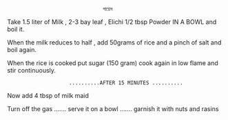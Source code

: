





                                   পায়েস                                      

Take 1.5 liter of Milk , 2-3 bay leaf , Elichi 1/2 tbsp Powder IN A BOWL and boil it.

When the milk reduces to half , add 50grams of rice and a pinch of salt and boil again.

When the rice is cooked put sugar (150 gram) cook again in low flame and stir continuously.


                        ..........AFTER 15 MINUTES ..........


Now add 4 tbsp of milk maid 

Turn off the gas  ....... serve it on a bowl ....... garnish it with nuts and rasins